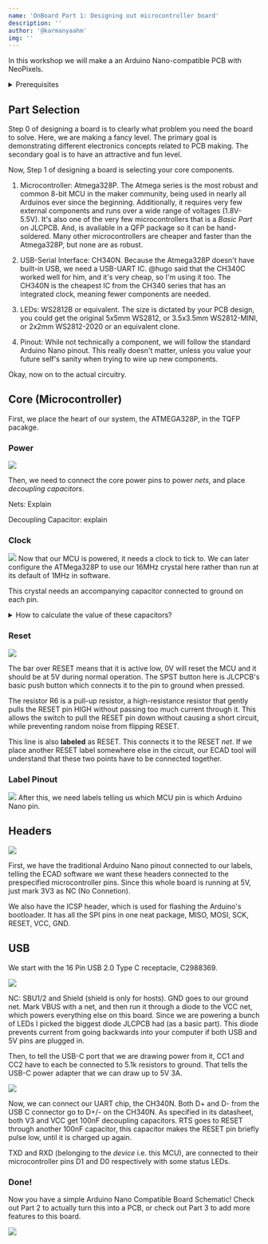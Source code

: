 ```yaml
---
name: 'OnBoard Part 1: Designing out microcontroller board'
description: ''
author: '@karmanyaahm'
img: ''
---
```


In this workshop we will make a an Arduino Nano-compatible PCB with NeoPixels.

<details>
<summary>Prerequisites</summary>
If you are not already familiar with the basics of using an ECAD tool like EasyEDA or KiCAD, check out @maggie's workshop on designing a PCB Business card:
<iframe width="560" height="315" src="https://www.youtube-nocookie.com/embed/enMtMOgimm4" title="YouTube video player" frameborder="0" allow="accelerometer; autoplay; clipboard-write; encrypted-media; gyroscope; picture-in-picture; web-share" allowfullscreen></iframe>

Recommend a KiCAD video???

In addition, the rest of the workshop assumes you know basic electronics terms like:
1. Resistor: describe resistor
2. Capacitor: describe capacitor
</details>

## Part Selection

Step 0 of designing a board is to clearly what problem you need the board to solve. Here, we are making a fancy level. The primary goal is demonstrating different electronics concepts related to PCB making. The secondary goal is to have an attractive and fun level.

Now, Step 1 of designing a board is selecting your core components.

1. Microcontroller: Atmega328P. The Atmega series is the most robust and common 8-bit MCU in the maker community, being used in nearly all Arduinos ever since the beginning. Additionally, it requires very few external components and runs over a wide range of voltages (1.8V-5.5V). It's also one of the very few microcontrollers that is a *Basic Part* on JLCPCB. And, is available in a QFP package so it can be hand-soldered. Many other microcontrollers are cheaper and faster than the Atmega328P, but none are as robust.

2. USB-Serial Interface: CH340N. Because the Atmega328P doesn't have built-in USB, we need a USB-UART IC. @hugo said that the CH340C worked well for him, and it's very cheap, so I'm using it too. The CH340N is the cheapest IC from the CH340 series that has an integrated clock, meaning fewer components are needed.

3. LEDs: WS2812B or equivalent. The size is dictated by your PCB design, you could get the original 5x5mm WS2812, or 3.5x3.5mm WS2812-MINI, or 2x2mm WS2812-2020 or an equivalent clone.

4. Pinout: While not technically a component, we will follow the standard Arduino Nano pinout. This really doesn't matter, unless you value your future self's sanity when trying to wire up new components.


Okay, now on to the actual circuitry.

## Core (Microcontroller)

First, we place the heart of our system, the ATMEGA328P, in the TQFP pacakge.

### Power

![](./1.png)

Then, we need to connect the core power pins to power *nets*, and place *decoupling capacitors*.

Nets:  Explain

Decoupling Capacitor: explain

### Clock
![](2.png)
Now that our MCU is powered, it needs a clock to tick to. We can later configure the ATMega328P to use our 16MHz crystal here rather than run at its default of 1MHz in software.

This crystal needs an accompanying capacitor connected to ground on each pin. 

<details>
<summary>How to calculate the value of these capacitors?</summary>

```
C = 2 * CL - CS
```
Here, C is the capacitor we need, CL is the load capacitance specified by the crystal manufacturer, and CS is the stray capacitance of the microcontroller pin. In our case CL (of the crystal) is 9pF and CS (of XTAL1/2) is 6pF (as specified by the datasheet).

So, we use 12pF capacitors.
</details>

### Reset
![](3.png)

The bar over RESET means that it is active low, 0V will reset the MCU and it should be at 5V during normal operation. The SPST button here is JLCPCB's basic push button which connects it to the pin to ground when pressed. 

The resistor R6 is a pull-up resistor, a high-resistance resistor that gently pulls the RESET pin HIGH without passing too much current through it. This allows the switch to pull the RESET pin down without causing a short circuit, while preventing random noise from flipping RESET.

This line is also **labeled** as RESET. This connects it to the RESET *net*. If we place another RESET label somewhere else in the circuit, our ECAD tool will understand that these two points have to be connected together.


### Label Pinout

![](4.png)
After this, we need labels telling us which MCU pin is which Arduino Nano pin.

## Headers
![](5.png)

First, we have the traditional Arduino Nano pinout connected to our labels, telling the ECAD software we want these headers connected to the prespecified microcontroller pins. Since this whole board is running at 5V, just mark 3V3 as NC (No Connetion).

We also have the ICSP header, which is used for flashing the Arduino's bootloader. It has all the SPI pins in one neat package, MISO, MOSI, SCK, RESET, VCC, GND.

## USB

We start with the 16 Pin USB 2.0 Type C receptacle, C2988369.

![](6.png)

NC: SBU1/2 and Shield (shield is only for hosts).
GND goes to our ground net.
Mark VBUS with a net, and then run it through a diode to the VCC net, which powers everything else on this board. Since we are powering a bunch of LEDs I picked the biggest diode JLCPCB had (as a basic part). This diode prevents current from going backwards into your computer if both USB and 5V pins are plugged in.

Then, to tell the USB-C port that we are drawing power from it, CC1 and CC2 have to each be connected to 5.1k resistors to ground. That tells the USB-C power adapter that we can draw up to 5V 3A.



![](7.png)

Now, we can connect our UART chip, the CH340N. Both D+ and D- from the USB C connector go to D+/- on the CH340N. As specified in its datasheet, both V3 and VCC get 100nF decoupling capacitors. RTS goes to RESET through another 100nF capacitor, this capacitor makes the RESET pin briefly pulse low, until it is charged up again.

TXD and RXD (belonging to the *device* i.e. this MCU), are connected to their microcontroller pins D1 and D0 respectively with some status LEDs.

### Done!

Now you have a simple Arduino Nano Compatible Board Schematic! Check out Part 2 to actually turn this into a PCB, or check out Part 3 to add more features to this board.

![](longhorn_leds.svg)